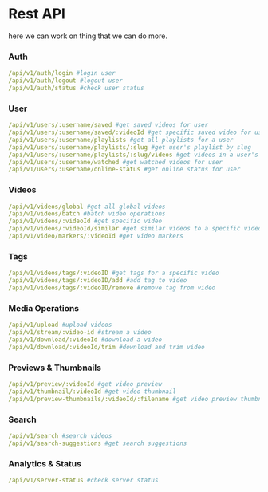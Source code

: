 <!--
{
	"nav_order": 1
}
-->

# Rest API

here we can work on thing that we can do more.

### Auth

```yaml
/api/v1/auth/login #login user
/api/v1/auth/logout #logout user
/api/v1/auth/status #check user status

```

### User

```yaml
/api/v1/users/:username/saved #get saved videos for user
/api/v1/users/:username/saved/:videoId #get specific saved video for user
/api/v1/users/:username/playlists #get all playlists for a user
/api/v1/users/:username/playlists/:slug #get user's playlist by slug
/api/v1/users/:username/playlists/:slug/videos #get videos in a user's playlist
/api/v1/users/:username/watched #get watched videos for user
/api/v1/users/:username/online-status #get online status for user
```

### Videos

```yaml
/api/v1/videos/global #get all global videos
/api/v1/videos/batch #batch video operations
/api/v1/videos/:videoId #get specific video
/api/v1/videos/:videoId/similar #get similar videos to a specific video
/api/v1/video/markers/:videoId #get video markers
```

### Tags

```yaml
/api/v1/videos/tags/:videoID #get tags for a specific video
/api/v1/videos/tags/:videoID/add #add tag to video
/api/v1/videos/tags/:videoID/remove #remove tag from video
```

### Media Operations

```yaml
/api/v1/upload #upload videos
/api/v1/stream/:video-id #stream a video
/api/v1/download/:videoId #download a video
/api/v1/download/:videoId/trim #download and trim video
```

### Previews & Thumbnails

```yaml
/api/v1/preview/:videoId #get video preview
/api/v1/thumbnail/:videoId #get video thumbnail
/api/v1/preview-thumbnails/:videoId/:filename #get video preview thumbnail
```

### Search

```yaml
/api/v1/search #search videos
/api/v1/search-suggestions #get search suggestions
```

### Analytics & Status

```yaml
/api/v1/server-status #check server status
```
